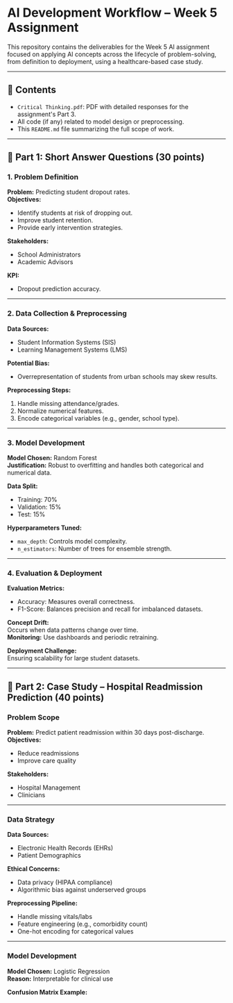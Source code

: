 # AI Development Workflow – Week 5 Assignment

This repository contains the deliverables for the Week 5 AI assignment focused on applying AI concepts across the lifecycle of problem-solving, from definition to deployment, using a healthcare-based case study.

---

## 📁 Contents

- `Critical Thinking.pdf`: PDF with detailed responses for the assignment's Part 3.
- All code (if any) related to model design or preprocessing.
- This `README.md` file summarizing the full scope of work.

---

## 🧠 Part 1: Short Answer Questions (30 points)

### 1. Problem Definition

**Problem:** Predicting student dropout rates.  
**Objectives:**
- Identify students at risk of dropping out.
- Improve student retention.
- Provide early intervention strategies.

**Stakeholders:**  
- School Administrators  
- Academic Advisors  

**KPI:**  
- Dropout prediction accuracy.

---

### 2. Data Collection & Preprocessing

**Data Sources:**
- Student Information Systems (SIS)
- Learning Management Systems (LMS)

**Potential Bias:**  
- Overrepresentation of students from urban schools may skew results.

**Preprocessing Steps:**
1. Handle missing attendance/grades.
2. Normalize numerical features.
3. Encode categorical variables (e.g., gender, school type).

---

### 3. Model Development

**Model Chosen:** Random Forest  
**Justification:** Robust to overfitting and handles both categorical and numerical data.

**Data Split:**  
- Training: 70%  
- Validation: 15%  
- Test: 15%  

**Hyperparameters Tuned:**
- `max_depth`: Controls model complexity.
- `n_estimators`: Number of trees for ensemble strength.

---

### 4. Evaluation & Deployment

**Evaluation Metrics:**
- Accuracy: Measures overall correctness.
- F1-Score: Balances precision and recall for imbalanced datasets.

**Concept Drift:**  
Occurs when data patterns change over time.  
**Monitoring:** Use dashboards and periodic retraining.

**Deployment Challenge:**  
Ensuring scalability for large student datasets.

---

## 🏥 Part 2: Case Study – Hospital Readmission Prediction (40 points)

### Problem Scope

**Problem:** Predict patient readmission within 30 days post-discharge.  
**Objectives:**
- Reduce readmissions
- Improve care quality

**Stakeholders:**  
- Hospital Management  
- Clinicians

---

### Data Strategy

**Data Sources:**
- Electronic Health Records (EHRs)  
- Patient Demographics

**Ethical Concerns:**
- Data privacy (HIPAA compliance)  
- Algorithmic bias against underserved groups

**Preprocessing Pipeline:**
- Handle missing vitals/labs  
- Feature engineering (e.g., comorbidity count)  
- One-hot encoding for categorical values

---

### Model Development

**Model Chosen:** Logistic Regression  
**Reason:** Interpretable for clinical use

**Confusion Matrix Example:**
